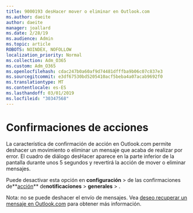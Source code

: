 ```yaml
---
title: 9000193 desHacer mover o eliminar en Outlook.com
ms.author: daeite
author: daeite
manager: joallard
ms.date: 2/28/19
ms.audience: Admin
ms.topic: article
ROBOTS: NOINDEX, NOFOLLOW
localization_priority: Normal
ms.collection: Adm_O365
ms.custom: Adm_O365
ms.openlocfilehash: cdac247b0a60af9d74481dfffba9b06c07c837e3
ms.sourcegitcommit: e3df67530bd5205410acf5beba4a07acab9692f0
ms.translationtype: MT
ms.contentlocale: es-ES
ms.lasthandoff: 03/01/2019
ms.locfileid: "30347568"
---
```

# <a name="action-confirmations"></a>Confirmaciones de acciones

La característica de confirmación de acción en Outlook.com permite deshacer un movimiento o eliminar un mensaje que acaba de realizar por error. El cuadro de diálogo desHacer aparece en la parte inferior de la pantalla durante unos 5 segundos y revertirá la acción de mover o eliminar mensajes.

Puede desactivar esta opción en **configuración** > de las confirmaciones de**[acción](https://outlook.live.com/mail/options/general/notifications)** de**notificaciones** > **generales** > .

Nota: no se puede deshacer el envío de mensajes. Vea [deseo recuperar un mensaje en Outlook.com](https://support.office.com/article/c069ddde-5282-4085-8f4c-d7b133324f8a) para obtener más información.